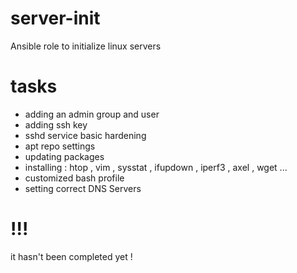 # server-init
Ansible role to initialize linux servers

# tasks

- adding an admin group and user
- adding ssh key 
- sshd service basic hardening
- apt repo settings
- updating packages
- installing : 
htop , vim , sysstat , ifupdown , iperf3 , axel , wget ...
- customized bash profile
- setting correct DNS Servers

# !!!
it hasn't been completed yet  ! 